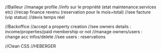 //Bailleur
//manage profile
//info sur le propriété (etat maintenance:services etc)
//recap finance revenu (reservation pour le mois+total)
//see facture (vip status)
//devis temps réel



//Backoffice
//accept a property creation
//see owners details : income/properties/paid membership or not
//manage owners/users : change acc infos/delete
//see users : reservations


//Clean CSS
//HEBERGER